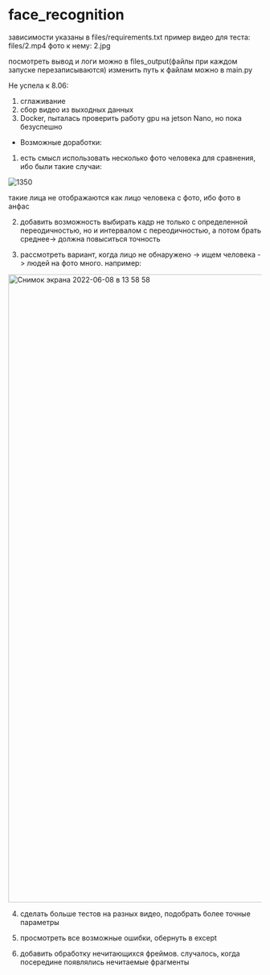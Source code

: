 # face_recognition
зависимости указаны в files/requirements.txt
пример видео для теста: files/2.mp4 фото к нему: 2.jpg

посмотреть вывод и логи можно в files_output(файлы при каждом запуске перезаписываются)
изменить путь к файлам можно в main.py

Не успела к 8.06:
1. сглаживание 
2. сбор видео из выходных данных
3. Docker, пыталась проверить работу gpu на jetson Nano, но пока безуспешно 

+ Возможные доработки:
1. есть смысл использовать несколько фото человека для сравнения, ибо были такие случаи:
 
 ![1350](https://user-images.githubusercontent.com/46048031/172599335-2d794281-2219-43c3-bcbf-bda4df9da68f.jpg)
 
такие лица не отображаются как лицо человека с фото, ибо фото в анфас

2. добавить возможность выбирать кадр не только с определенной переодичностью, но и интервалом с переодичностью, а потом брать среднее-> должна повыситься точность

3. рассмотреть вариант, когда лицо не обнаружено -> ищем человека -> людей на фото много. например:
 <img width="1248" alt="Снимок экрана 2022-06-08 в 13 58 58" src="https://user-images.githubusercontent.com/46048031/172600294-d91c7258-4b00-4e29-b2b8-a0c681ea588f.png">

4. сделать больше тестов на разных видео, подобрать более точные параметры

5. просмотреть все возможные ошибки, обернуть в except

6. добавить обработку нечитающихся фреймов. случалось, когда посередине появлялись нечитаемые фрагменты
